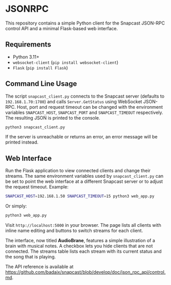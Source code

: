 # JSONRPC

This repository contains a simple Python client for the Snapcast JSON-RPC control API and a minimal Flask-based web interface.

## Requirements

- Python 3.11+
- `websocket-client` (`pip install websocket-client`)
- `Flask` (`pip install Flask`)

## Command Line Usage

The script `snapcast_client.py` connects to the Snapcast server (defaults to
`192.168.1.70:1780`) and calls `Server.GetStatus` using WebSocket JSON-RPC.  Host,
port and request timeout can be changed with the environment variables
`SNAPCAST_HOST`, `SNAPCAST_PORT` and `SNAPCAST_TIMEOUT` respectively.
The resulting JSON is printed to the console.

```bash
python3 snapcast_client.py
```

If the server is unreachable or returns an error, an error message will be printed instead.

## Web Interface

Run the Flask application to view connected clients and change their streams.
The same environment variables used by ``snapcast_client.py`` can be set to
point the web interface at a different Snapcast server or to adjust the
request timeout. Example:

```bash
SNAPCAST_HOST=192.168.1.50 SNAPCAST_TIMEOUT=15 python3 web_app.py
```

Or simply:

```bash
python3 web_app.py
```

Visit `http://localhost:5000` in your browser. The page lists all clients with inline name editing and buttons to switch streams for each client.

The interface, now titled **AudioBrane**, features a simple illustration of a brain with musical notes. A checkbox lets you hide clients that are not connected. The streams table lists each stream with its current status and the song that is playing.

The API reference is available at <https://github.com/badaix/snapcast/blob/develop/doc/json_rpc_api/control.md>.
